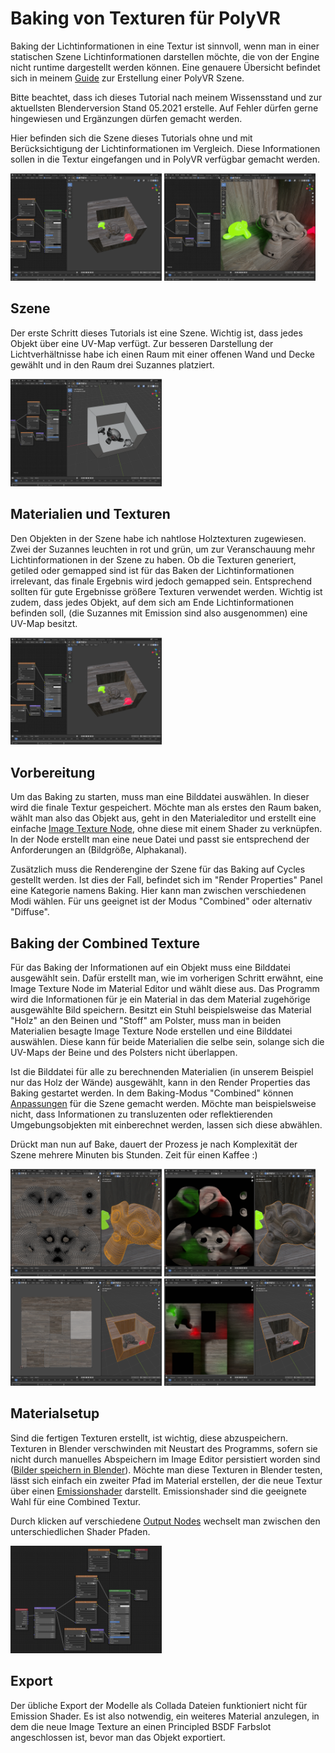 # Baking von Texturen für PolyVR

Baking der Lichtinformationen in eine Textur ist sinnvoll, wenn man in einer statischen Szene Lichtinformationen darstellen möchte, die von der Engine nicht runtime dargestellt werden können. Eine genauere Übersicht befindet sich in meinem [Guide](GUIDE.md) zur Erstellung einer PolyVR Szene.

Bitte beachtet, dass ich dieses Tutorial nach meinem Wissensstand und zur aktuellsten Blenderversion Stand 05.2021 erstelle. Auf Fehler dürfen gerne hingewiesen und Ergänzungen dürfen gemacht werden.

Hier befinden sich die Szene dieses Tutorials ohne und mit Berücksichtigung der Lichtinformationen im Vergleich.
Diese Informationen sollen in die Textur eingefangen und in PolyVR verfügbar gemacht werden.

<img src="img/baking_tutorial_mat_setup.png" width="48%">
<img src="img/baking_tutorial_renderprev_02.png" width="48%">

## Szene

Der erste Schritt dieses Tutorials ist eine Szene. Wichtig ist, dass jedes Objekt über eine UV-Map verfügt. Zur besseren Darstellung der Lichtverhältnisse habe ich einen Raum mit einer offenen Wand und Decke gewählt und in den Raum drei Suzannes platziert. 

<img src="img/baking_tutorial_scene_setup.png" width="48%">

## Materialien und Texturen

Den Objekten in der Szene habe ich nahtlose Holztexturen zugewiesen. Zwei der Suzannes leuchten in rot und grün, um zur Veranschauung mehr Lichtinformationen in der Szene zu haben. Ob die Texturen generiert, getiled oder gemapped sind ist für das Baken der Lichtinformationen irrelevant, das finale Ergebnis wird jedoch gemapped sein. Entsprechend sollten für gute Ergebnisse größere Texturen verwendet werden.
Wichtig ist zudem, dass jedes Objekt, auf dem sich am Ende Lichtinformationen befinden soll, (die Suzannes mit Emission sind also ausgenommen) eine UV-Map besitzt. 

<img src="img/baking_tutorial_mat_setup.png" width="48%">

## Vorbereitung

Um das Baking zu starten, muss man eine Bilddatei auswählen. In dieser wird die finale Textur gespeichert.
Möchte man als erstes den Raum baken, wählt man also das Objekt aus, geht in den Materialeditor und erstellt eine einfache [Image Texture Node](https://docs.blender.org/manual/en/2.79/render/cycles/nodes/types/textures/image.html), ohne diese mit einem Shader zu verknüpfen. In der Node erstellt man eine neue Datei und passt sie entsprechend der Anforderungen an (Bildgröße, Alphakanal).

Zusätzlich muss die Renderengine der Szene für das Baking auf Cycles gestellt werden. Ist dies der Fall, befindet sich im "Render Properties" Panel eine Kategorie namens Baking. Hier kann man zwischen verschiedenen Modi wählen. Für uns geeignet ist der Modus "Combined" oder alternativ "Diffuse".

## Baking der Combined Texture

Für das Baking der Informationen auf ein Objekt muss eine Bilddatei ausgewählt sein. Dafür erstellt man, wie im vorherigen Schritt erwähnt, eine Image Texture Node im Material Editor und wählt diese aus. Das Programm wird die Informationen für je ein Material in das dem Material zugehörige ausgewählte Bild speichern. Besitzt ein Stuhl beispielsweise das Material "Holz" an den Beinen und "Stoff" am Polster, muss man in beiden Materialien besagte Image Texture Node erstellen und eine Bilddatei auswählen. Diese kann für beide Materialien die selbe sein, solange sich die UV-Maps der Beine und des Polsters nicht überlappen.

Ist die Bilddatei für alle zu berechnenden Materialien (in unserem Beispiel nur das Holz der Wände) ausgewählt, kann in den Render Properties das Baking gestartet werden. In dem Baking-Modus "Combined" können [Anpassungen](https://docs.blender.org/manual/en/2.79/render/cycles/baking.html?highlight=bake%20combined#bake-mode) für die Szene gemacht werden. Möchte man beispielsweise nicht, dass Informationen zu transluzenten oder reflektierenden Umgebungsobjekten mit einberechnet werden, lassen sich diese abwählen.

Drückt man nun auf Bake, dauert der Prozess je nach Komplexität der Szene mehrere Minuten bis Stunden. Zeit für einen Kaffee :)

<img src="img/baking_tutorial_unbaked_suzanne.png" width="48%">
<img src="img/baking_tutorial_baked_suzanne.png" width="48%">
<img src="img/baking_tutorial_unbaked_walls.png" width="48%">
<img src="img/baking_tutorial_baked_walls.png" width="48%">

## Materialsetup

Sind die fertigen Texturen erstellt, ist wichtig, diese abzuspeichern. Texturen in Blender verschwinden mit Neustart des Programms, sofern sie nicht durch manuelles Abspeichern im Image Editor persistiert worden sind ([Bilder speichern in Blender](https://www.sketchoverflow.com/2020/12/save-image-blender-2-9/)). Möchte man diese Texturen in Blender testen, lässt sich einfach ein zweiter Pfad im Material erstellen, der die neue Textur über einen [Emissionshader](https://docs.blender.org/manual/en/2.79/render/cycles/nodes/types/shaders/emission.html?highlight=emission%20shader) darstellt. Emissionshader sind die geeignete Wahl für eine Combined Textur.

Durch klicken auf verschiedene [Output Nodes](https://docs.blender.org/manual/en/2.79/render/cycles/nodes/types/output/material.html?highlight=material%20output%20node) wechselt man zwischen den unterschiedlichen Shader Pfaden.

<img src="img/baking_tutorial_mats_final.png" width="48%">

## Export

Der übliche Export der Modelle als Collada Dateien funktioniert nicht für Emission Shader. Es ist also notwendig, ein weiteres Material anzulegen, in dem die neue Image Texture an einen Principled BSDF Farbslot angeschlossen ist, bevor man das Objekt exportiert.

